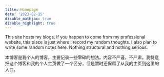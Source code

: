 ```yaml
---
title: Homepage
date: '2023-02-15'
disable_mathjax: true
disable_highlight: true
---
```


This site hosts my blogs. If you happen to come from my professional website, this place is just where I record my random thoughts. I also plan to write some random notes here. Nothing structural and nothing serious.

本博客是我个人的博客，主要记录一些零碎的想法。内容不严谨，不严肃。我特意把这个博客和我的个人主页做了一个区分，但是暂时还保留了从我的主页到这里的入口。 
